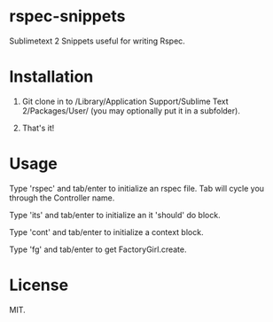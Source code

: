 rspec-snippets
==============

Sublimetext 2 Snippets useful for writing Rspec. 

Installation
==============
1) Git clone in to /Library/Application Support/Sublime Text 2/Packages/User/ (you may optionally put it in a subfolder). 

2) That's it! 

Usage
==============
Type 'rspec' and tab/enter to initialize an rspec file. Tab will cycle you through the Controller name.

Type 'its' and tab/enter to initialize an it 'should' do block. 

Type 'cont' and tab/enter to initialize a context block.

Type 'fg' and tab/enter to get FactoryGirl.create.

License
==============
MIT. 
